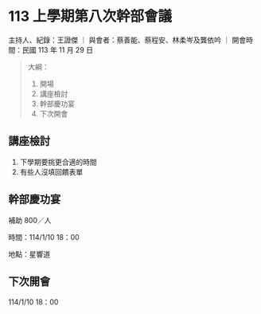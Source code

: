 # 113 上學期第八次幹部會議

主持人、紀錄：王證傑 ｜ 與會者：蔡善能、蔡程安、林柔岑及龔依吟 ｜ 開會時間：民國 113 年 11 月 29 日

> 大綱：
>
> 1. 開場
> 2. 講座檢討
> 3. 幹部慶功宴
> 4. 下次開會

## 講座檢討

1. 下學期要挑更合適的時間
2. 有些人沒填回饋表單

## 幹部慶功宴

補助 800／人

時間：114/1/10 18：00

地點：星響道

## 下次開會

114/1/10 18：00
